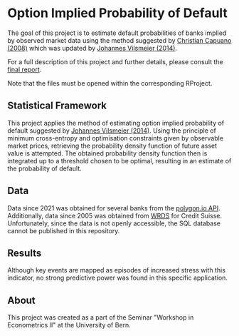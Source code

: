 # Option Implied Probability of Default

The goal of this project is to estimate default probabilities of banks implied
by observed market data using the method suggested by
[Christian Capuano (2008)](https://www.elibrary.imf.org/view/journals/001/2008/194/article-A001-en.xml)
which was updated by [Johannes Vilsmeier (2014)](https://www.bundesbank.de/en/publications/research/discussion-papers/updating-the-option-implied-probability-of-default-methodology-703900).

For a full description of this project and further details, please consult
the [final report](https://github.com/bt-koch/optipod/blob/master/paper_final.pdf).

Note that the files must be opened within the corresponding RProject.

## Statistical Framework

This project applies the method of estimating option implied probability of
default suggested by
[Johannes Vilsmeier (2014)](https://www.bundesbank.de/en/publications/research/discussion-papers/updating-the-option-implied-probability-of-default-methodology-703900).
Using the principle of minimum cross-entropy and optimisation constraints
given by observable market prices, retrieving the probability density
function of future asset value is attempted. The obtained probability
density function then is integrated up to a threshold chosen to be optimal,
resulting in an estimate of the probability of default.

## Data

Data since 2021 was obtained for several banks from  the [polygon.io API](https://polygon.io).
Additionally, data since 2005 was obtained from
[WRDS](https://wrds-www.wharton.upenn.edu) for Credit Suisse.
Unfortunately, since the data is not openly accessible, the SQL database
cannot be published in this repository.

## Results

Although key events are mapped as episodes of increased stress with this
indicator, no strong predictive power was found in this specific application.

## About

This project was created as a part of the Seminar "Workshop in Econometrics II"
at the University of Bern.
